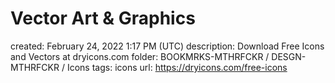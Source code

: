 # Vector Art & Graphics

created: February 24, 2022 1:17 PM (UTC)
description: Download Free Icons and Vectors at dryicons.com
folder: BOOKMRKS-MTHRFCKR / DESGN-MTHRFCKR / Icons
tags: icons
url: https://dryicons.com/free-icons